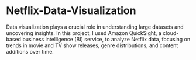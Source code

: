 # Netflix-Data-Visualization

Data visualization plays a crucial role in understanding large datasets and uncovering insights. In this project, I used Amazon QuickSight, a cloud-based business intelligence (BI) service, to analyze Netflix data, focusing on trends in movie and TV show releases, genre distributions, and content additions over time.
